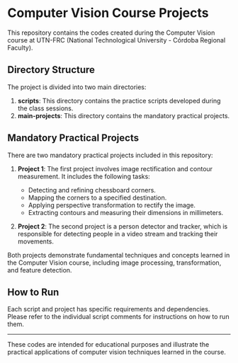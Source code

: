 # Computer Vision Course Projects

This repository contains the codes created during the Computer Vision course at UTN-FRC (National Technological University - Córdoba Regional Faculty).

## Directory Structure

The project is divided into two main directories:

1. **scripts**: This directory contains the practice scripts developed during the class sessions.
2. **main-projects**: This directory contains the mandatory practical projects.

## Mandatory Practical Projects

There are two mandatory practical projects included in this repository:

1. **Project 1**: The first project involves image rectification and contour measurement. It includes the following tasks:
    - Detecting and refining chessboard corners.
    - Mapping the corners to a specified destination.
    - Applying perspective transformation to rectify the image.
    - Extracting contours and measuring their dimensions in millimeters.
    
2. **Project 2**: The second project is a person detector and tracker, which is responsible for detecting people in a video stream and tracking their movements.

Both projects demonstrate fundamental techniques and concepts learned in the Computer Vision course, including image processing, transformation, and feature detection.

## How to Run

Each script and project has specific requirements and dependencies. Please refer to the individual script comments for instructions on how to run them.

---

These codes are intended for educational purposes and illustrate the practical applications of computer vision techniques learned in the course.
